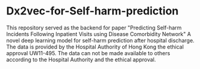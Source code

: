 # Dx2vec-for-Self-harm-prediction
This repository served as the backend for paper "Predicting Self-harm Incidents Following Inpatient Visits using Disease Comorbidity Network"
A novel deep learning model for self-harm prediction after hospital discharge.
The data is provided by the Hospital Authority of Hong Kong the ethical approval UW11-495. The data can not be made available to others according to the Hospital Authority and the ethical approval.
